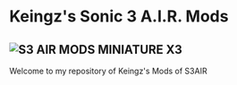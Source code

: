 # Keingz's Sonic 3 A.I.R. Mods
![S3 AIR MODS MINIATURE X3](https://github.com/user-attachments/assets/79fac44b-9bfb-457b-8d3a-e286475987fd)
-
Welcome to my repository of Keingz's Mods of S3AIR
